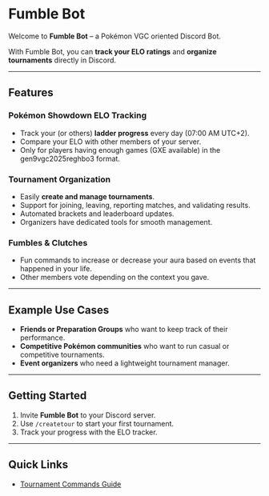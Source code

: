# Fumble Bot

Welcome to **Fumble Bot** – a Pokémon VGC oriented Discord Bot.

With Fumble Bot, you can **track your ELO ratings** and **organize tournaments** directly in Discord.

---

## Features

### Pokémon Showdown ELO Tracking
- Track your (or others) **ladder progress** every day (07:00 AM UTC+2).
- Compare your ELO with other members of your server.
- Only for players having enough games (GXE available) in the gen9vgc2025reghbo3 format.

### Tournament Organization
- Easily **create and manage tournaments**.
- Support for joining, leaving, reporting matches, and validating results.
- Automated brackets and leaderboard updates.
- Organizers have dedicated tools for smooth management.

### Fumbles & Clutches
- Fun commands to increase or decrease your aura based on events that happened in your life.
- Other members vote depending on the context you gave.

---

## Example Use Cases
- **Friends or Preparation Groups** who want to keep track of their performance.
- **Competitive Pokémon communities** who want to run casual or competitive tournaments.
- **Event organizers** who need a lightweight tournament manager.

---

## Getting Started
1. Invite **Fumble Bot** to your Discord server.  
2. Use `/createtour` to start your first tournament.  
3. Track your progress with the ELO tracker.  

---

## Quick Links
- [Tournament Commands Guide](https://github.com/GaburaisuVGC/fumble_bot_reloaded/wiki/Tournament-Commands-Guide)  